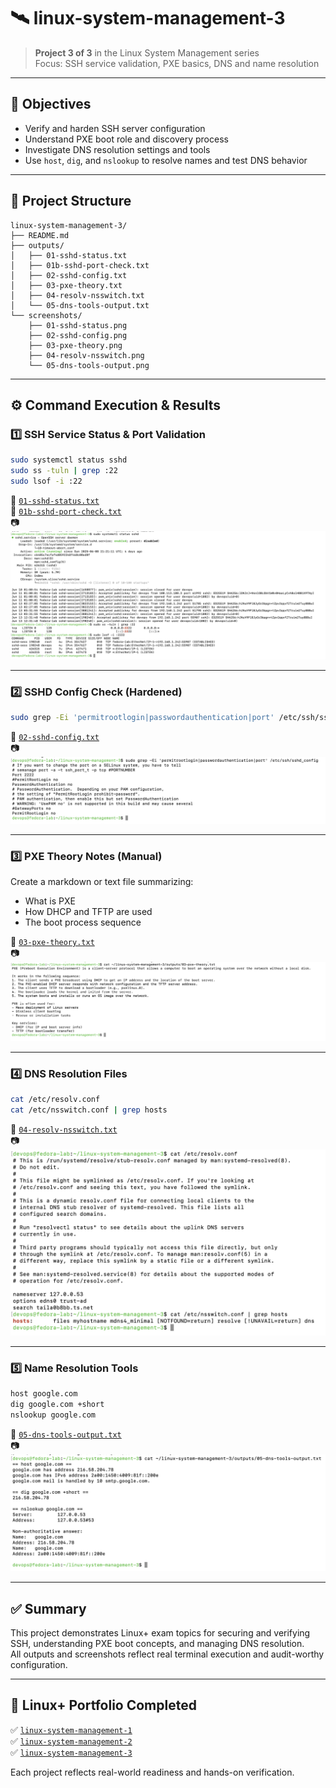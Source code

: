 # 🛰️ linux-system-management-3

> **Project 3 of 3** in the Linux System Management series  
> Focus: SSH service validation, PXE basics, DNS and name resolution

---

## 📌 Objectives

- Verify and harden SSH server configuration
- Understand PXE boot role and discovery process
- Investigate DNS resolution settings and tools
- Use `host`, `dig`, and `nslookup` to resolve names and test DNS behavior

---

## 📁 Project Structure

```
linux-system-management-3/
├── README.md
├── outputs/
│   ├── 01-sshd-status.txt
│   ├── 01b-sshd-port-check.txt
│   ├── 02-sshd-config.txt
│   ├── 03-pxe-theory.txt
│   ├── 04-resolv-nsswitch.txt
│   └── 05-dns-tools-output.txt
└── screenshots/
    ├── 01-sshd-status.png
    ├── 02-sshd-config.png
    ├── 03-pxe-theory.png
    ├── 04-resolv-nsswitch.png
    └── 05-dns-tools-output.png
```

---

## ⚙️ Command Execution & Results

### 1️⃣ SSH Service Status & Port Validation

```bash
sudo systemctl status sshd
sudo ss -tuln | grep :22
sudo lsof -i :22
```

📄 [`01-sshd-status.txt`](outputs/01-sshd-status.txt)  
📄 [`01b-sshd-port-check.txt`](outputs/01b-sshd-port-check.txt)  
📷 ![01-sshd-status](screenshots/01-sshd-status.png)

---

### 2️⃣ SSHD Config Check (Hardened)

```bash
sudo grep -Ei 'permitrootlogin|passwordauthentication|port' /etc/ssh/sshd_config
```

📄 [`02-sshd-config.txt`](outputs/02-sshd-config.txt)  
📷 ![02-sshd-config](screenshots/02-sshd-config.png)

---

### 3️⃣ PXE Theory Notes (Manual)

Create a markdown or text file summarizing:

- What is PXE
- How DHCP and TFTP are used
- The boot process sequence

📄 [`03-pxe-theory.txt`](outputs/03-pxe-theory.txt)  
📷 ![03-pxe-theory](screenshots/03-pxe-theory.png)

---

### 4️⃣ DNS Resolution Files

```bash
cat /etc/resolv.conf
cat /etc/nsswitch.conf | grep hosts
```

📄 [`04-resolv-nsswitch.txt`](outputs/04-resolv-nsswitch.txt)  
📷 ![04-resolv-nsswitch](screenshots/04-resolv-nsswitch.png)

---

### 5️⃣ Name Resolution Tools

```bash
host google.com
dig google.com +short
nslookup google.com
```

📄 [`05-dns-tools-output.txt`](outputs/05-dns-tools-output.txt)  
📷 ![05-dns-tools-output](screenshots/05-dns-tools-output.png)

---

## ✅ Summary

This project demonstrates Linux+ exam topics for securing and verifying SSH, understanding PXE boot concepts, and managing DNS resolution.  
All outputs and screenshots reflect real terminal execution and audit-worthy configuration.

---

## 🎯 Linux+ Portfolio Completed

✅ [`linux-system-management-1`](https://github.com/carlos-tech-ops/linux-system-management-1)  
✅ [`linux-system-management-2`](https://github.com/carlos-tech-ops/linux-system-management-2)  
✅ [`linux-system-management-3`](https://github.com/carlos-tech-ops/linux-system-management-3)

Each project reflects real-world readiness and hands-on verification.
